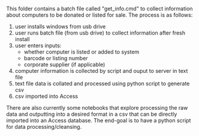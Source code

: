 This folder contains a batch file called "get_info.cmd" to collect information about computers to be donated or listed for sale. The process is as follows:

1) user installs windows from usb drive
2) user runs batch file (from usb drive) to collect information after fresh install
3) user enters inputs:
   - whether computer is listed or added to system
   - barcode or listing number
   - corporate supplier (if applicable)
5) computer information is collected by script and ouput to server in text file
6) text file data is collated and processed using python script to generate csv
7) csv imported into Access

There are also currently some notebooks that explore processing the raw data and outputting into a desired format in a csv that can be directly imported into an Access database. The end-goal is to have a python script for data processing/cleansing.
